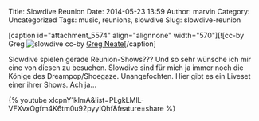 Title: Slowdive Reunion
Date: 2014-05-23 13:59
Author: marvin
Category: Uncategorized
Tags: music, reunions, slowdive
Slug: slowdive-reunion

[caption id="attachment\_5574" align="alignnone" width="570"][![cc-by
Greg
![slowdive]({filename}/images/slowdive.jpg)
cc-by [Greg
Neate](https://secure.flickr.com/photos/neate_photos/12528849325)[/caption]

Slowdive spielen gerade Reunion-Shows??? Und so sehr wünsche ich mir
eine von diesen zu besuchen. Slowdive sind für mich ja immer noch die
Könige des Dreampop/Shoegaze. Unangefochten. Hier gibt es ein Liveset
einer ihrer Shows. Ach ja...

{% youtube xIcpnY1kImA&list=PLgkLMlL-VFXvxOgfm4K6tm0u92pyyIQhf&feature=share %}

